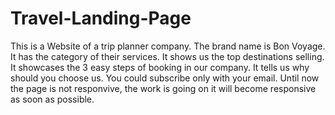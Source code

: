 # Travel-Landing-Page
This is a Website of a trip planner company.
The brand name is Bon Voyage.
It has the category of their services.
It shows us the top destinations selling.
It showcases the 3 easy steps of booking in our company.
It tells us why should you choose us. 
You could subscribe only with your email.
Until now the page is not responvive, the work is going on it will become responsive as soon as possible.
